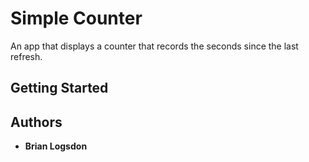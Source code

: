 # Simple Counter

An app that displays a counter that records the seconds since the last refresh.
## Getting Started



## Authors

* **Brian Logsdon**
